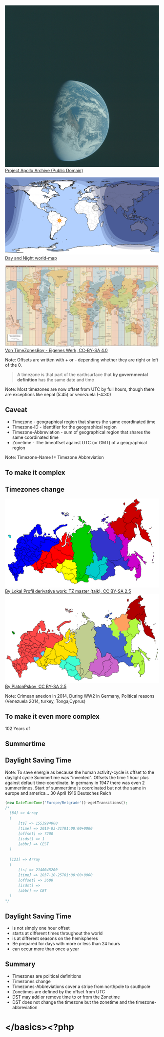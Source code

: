 ![Day/Night-line](../resources/22044740591_7513f833ce_k.jpg)
<span class="credit
">[Project Apollo Archive (Public Domain)](https://flic.kr/p/zA24mk)</span>





![Current Sun/Night distribution](../resources/sunmap.jpg)
<span class="credit">[Day and Night world-map](https://www.timeanddate.com/worldclock/sunearth.html?day=2&month=12&year=2018&hour=12&min=00&sec=0&n=%3A&ntxt=Novi+Sad&earth=0)</span>




![timezones of the earth](../resources/timezones.png)
<span class="credit">[Von TimeZonesBoy - Eigenes Werk, CC-BY-SA 4.0](https://commons.wikimedia.org/w/index.php?curid=42165217)</span>

Note: Offsets are written with + or - depending whether they are right or left of the 0.




> A timezone is that part of the earthsurface that **by governmental definition** has the same
date and time

Note: Most timezones are now offset from UTC by full hours, though there are exceptions like nepal (5:45) or venezuela (-4:30)




## Caveat

* <!-- .element: class="fragment" --> Timezone - geographical region that shares the same coordinated time
* <!-- .element: class="fragment" --> Timezone-ID - identifier for the geographical region
* <!-- .element: class="fragment" --> Timezone-Abbreviation - sum of geographical region that shares the same coordinated time
* <!-- .element: class="fragment" --> Zonetime - The timeoffset against UTC (or GMT) of a geographical region

Note: Timezone-Name != Timezone Abbreviation



## To make it complex



## Timezones change

![timezones in russia](../resources/timezones2010.svg)
<span class="credit">[By Lokal Profil derivative work: TZ master (talk), CC BY-SA 2.5](https://commons.wikimedia.org/w/index.php?curid=16761048)</span>
![timezones in russia](../resources/timezones2014.svg)
<span class="credit">[By PlatonPskov, CC BY-SA 2.5](https://commons.wikimedia.org/w/index.php?curid=33798576)</span>

Note: Crimean anexion in 2014, During WW2 in Germany, Political reasons (Venezuela 2014, turkey, Tonga,Cyprus)




## To make it even more complex



102 Years of<!-- .element: class="fragment" -->
## Summertime
## Daylight Saving Time<!-- .element: class="fragment" -->

Note: To save energie as because the human activity-cycle is offset to the daylight cycle
Summertime was "invented". Offsets the time 1 hour plus against default time-coordinate.
In germany in 1947 there was even 2 summertimes. Start of summertime is coordinated
but not the same in europe and america... 30 April 1916 Deutsches Reich



```php
(new DateTimeZone('Europe/Belgrade'))->getTransitions();
/*
  [84] => Array
  (
      [ts] => 1553994000
      [time] => 2019-03-31T01:00:00+0000
      [offset] => 7200
      [isdst] => 1
      [abbr] => CEST
  )
  
  [121] => Array
  (
      [ts] => 2140045200
      [time] => 2037-10-25T01:00:00+0000
      [offset] => 3600
      [isdst] => 
      [abbr] => CET
  )
*/
```



## Daylight Saving Time

* is not simply one hour offset<!-- .element: class="fragment" -->
* starts at different times throughout the world<!-- .element: class="fragment" -->
* is at different seasons on the hemispheres<!-- .element: class="fragment" -->
* Be prepared for days with more or less than 24 hours<!-- .element: class="fragment" -->
* can occur more than once a year<!-- .element: class="fragment" -->



## Summary

* Timezones are political definitions<!-- .element: class="fragment" -->
* Timezones change<!-- .element: class="fragment" -->
* Timezones-Abbreviations cover a stripe from northpole to southpole<!-- .element: class="fragment" -->
* Zonetimes are defined by the offset from UTC<!-- .element: class="fragment" -->
* DST may add or remove time to or from the Zonetime<!-- .element: class="fragment" -->
* DST does not change the timezone but the zonetime and the timezone-abbreviation<!-- .element: class="fragment" -->



# &lt;/basics><?php
